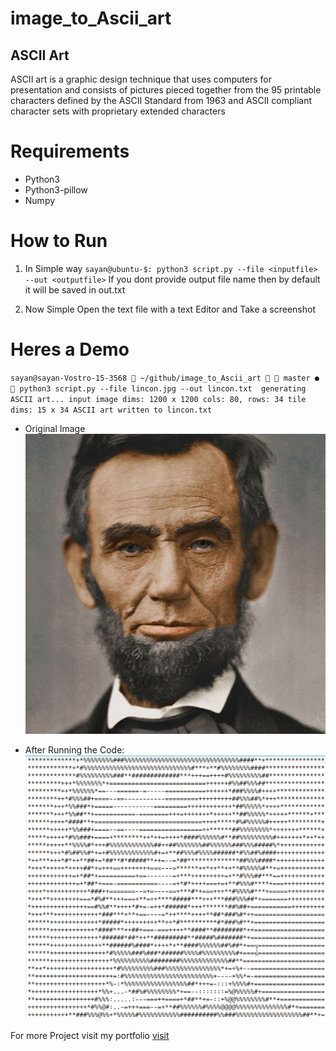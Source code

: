 # image_to_Ascii_art
## ASCII Art
ASCII art is a graphic design technique that uses computers for presentation and consists of pictures pieced together from the 95 printable characters defined by the ASCII Standard from 1963 and ASCII compliant character sets with proprietary extended characters

# Requirements
+ Python3
+ Python3-pillow
+ Numpy

# How to Run
1. In Simple way
	`sayan@ubuntu-$: python3 script.py --file <inputfile> --out <outputfile>`
	If you dont provide output file name then by default it will be saved in out.txt

2. Now Simple Open the text file with a text Editor and Take a screenshot

# Heres a Demo

`sayan@sayan-Vostro-15-3568  ~/github/image_to_Ascii_art   master ●  python3 script.py --file lincon.jpg --out lincon.txt 
generating ASCII art...
input image dims: 1200 x 1200
cols: 80, rows: 34
tile dims: 15 x 34
ASCII art written to lincon.txt`

+ Original Image 
![lincon color image](lincon.jpg)

+ After Running the Code:
![ascii-image](lincon.png)


For more Project visit my portfolio [visit](https://royninja.github.io)
